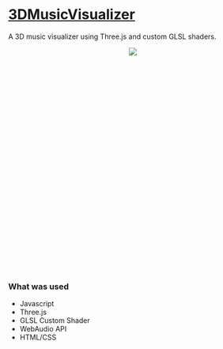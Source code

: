 # [3DMusicVisualizer](https://lnardon.github.io/3DMusicVisualizer/)

A 3D music visualizer using Three.js and custom GLSL shaders.

<p align="center" style="height: 450px">
  <img src="./demo.webm">
</p>

### What was used

- Javascript
- Three.js
- GLSL Custom Shader
- WebAudio API
- HTML/CSS
